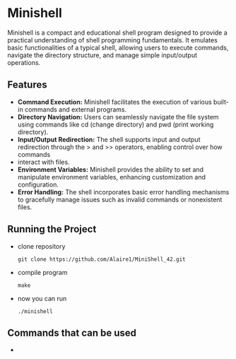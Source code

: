 # Minishell

Minishell is a compact and educational shell program designed to provide a practical understanding of shell programming fundamentals. 
It emulates basic functionalities of a typical shell, allowing users to execute commands, navigate the directory structure, 
and manage simple input/output operations.

## Features

- **Command Execution:** Minishell facilitates the execution of various built-in commands and external programs.
- **Directory Navigation:** Users can seamlessly navigate the file system using commands like cd (change directory) and pwd (print working directory).
- **Input/Output Redirection:** The shell supports input and output redirection through the > and >> operators, enabling control over how commands
- interact with files.
- **Environment Variables:** Minishell provides the ability to set and manipulate environment variables, enhancing customization and configuration.
- **Error Handling:** The shell incorporates basic error handling mechanisms to gracefully manage issues such as invalid commands or nonexistent files.
  
## Running the Project
- clone repository
  ```
  git clone https://github.com/Alaire1/MiniShell_42.git
  ```
- compile program
  ```
  make
  ```
- now you can run
  ```
  ./minishell
  ```

## Commands that can be used
- 

